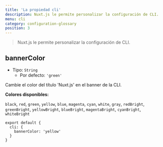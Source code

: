 ```yaml
---
title: 'La propiedad cli'
description: Nuxt.js le permite personalizar la configuración de CLI.
menu: cli
category: configuration-glossary
position: 3
---
```


> Nuxt.js le permite personalizar la configuración de CLI.

## bannerColor

- Tipo: `String`
  - Por defecto: `'green'`

Cambie el color del título 'Nuxt.js' en el banner de la CLI.

**Colores disponibles:**

`black`, `red`, `green`, `yellow`, `blue`, `magenta`, `cyan`, `white`, `gray`, `redBright`, `greenBright`, `yellowBright`, `blueBright`, `magentaBright`, `cyanBright`, `whiteBright`

```js{}[nuxt.config.js]
export default {
  cli: {
    bannerColor: 'yellow'
  }
}
```
